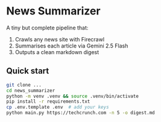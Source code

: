 # News Summarizer

A tiny but complete pipeline that:

1. Crawls any news site with Firecrawl  
2. Summarises each article via Gemini 2.5 Flash  
3. Outputs a clean markdown digest

## Quick start

```bash
git clone ...
cd news_summarizer
python -m venv .venv && source .venv/bin/activate
pip install -r requirements.txt
cp .env.template .env  # add your keys
python main.py https://techcrunch.com -n 5 -o digest.md
